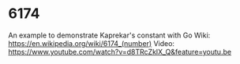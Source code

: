 # 6174
An example to demonstrate Kaprekar's constant with Go
Wiki: https://en.wikipedia.org/wiki/6174_(number)
Video: https://www.youtube.com/watch?v=d8TRcZklX_Q&feature=youtu.be
